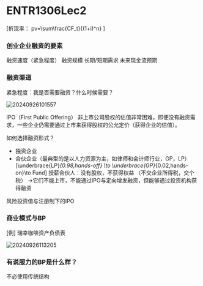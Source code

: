 # ENTR1306Lec2
\[折现率：
pv=\sum\frac{CF_t}{(1+i)^n}
\]
### 创业企业融资的要素
融资速度（紧急程度）
融资规模
长期/短期需求
未来现金流预期

### 融资渠道
紧急程度：我是否需要融资？什么时候需要？

![20240926101557](https://heaticy-1310163554.cos.ap-shanghai.myqcloud.com/20240926101557.png)

IPO（First Public Offering）
非上市公司股权的估值非常困难，即便没有融资需求，一些企业仍需要通过上市来获得股权的公允定价（获得企业的估值）。

如何选择融资形式？
- 独资企业
- 合伙企业（最典型的是以人力资源为主，如律师和会计师行业，GP，LP）
\[\underbrace{LP}_{0.98,hands-off} \to \underbrace{GP}_{0.02,hands-on}\to Fund\]
授薪合伙人：没有股权，不获得权益
（不交企业所得税，交个税）
$\to$它们不能上市，不能通过IPO与定向增发融资，但能够通过投资机构获得融资

风险投资值与注册制下的IPO

### 商业模式与BP
[例] 瑞幸咖啡资产负债表

![20240926113205](https://heaticy-1310163554.cos.ap-shanghai.myqcloud.com/20240926113205.png)

### 有说服力的BP是什么样？
不必使用传统结构

